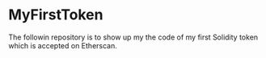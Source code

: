 # MyFirstToken
The followin repository is to show up my the code of my first Solidity token which is accepted on Etherscan.
